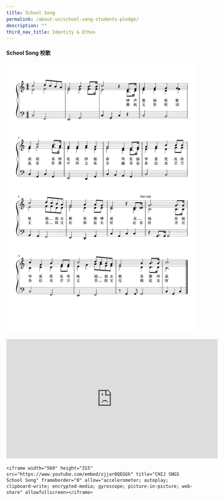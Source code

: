 ```yaml
---
title: School Song
permalink: /about-us/school-song-students-pledge/
description: ""
third_nav_title: Identity & Ethos
---
```

#### School Song 校歌

![](/images/School%20song%20with%20lyrics.png)

<iframe width="560" height="315" src="https://www.youtube.com/embed/zjjar0QEGGk" title="YouTube video player" frameborder="0" allow="accelerometer; autoplay; clipboard-write; encrypted-media; gyroscope; picture-in-picture" allowfullscreen></iframe>

```
<iframe width="560" height="315" src="https://www.youtube.com/embed/zjjar0QEGGk" title="CHIJ SNGS School Song" frameborder="0" allow="accelerometer; autoplay; clipboard-write; encrypted-media; gyroscope; picture-in-picture; web-share" allowfullscreen></iframe>
```